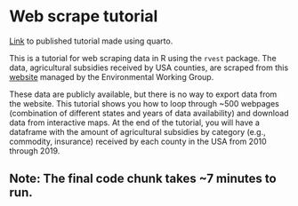 # Web scrape tutorial

[Link](https://rpubs.com/haleyepperlyfox/916671) to published tutorial made using quarto.

This is a tutorial for web scraping data in R using the `rvest` package. The data, agricultural subsidies received by USA counties, are scraped from this [website](https://farm.ewg.org/index.php) managed by the Environmental Working Group.

These data are publicly available, but there is no way to export data from the website. This tutorial shows you how to loop through \~500 webpages (combination of different states and years of data availability) and download data from interactive maps. At the end of the tutorial, you will have a dataframe with the amount of agricultural subsidies by category (e.g., commodity, insurance) received by each county in the USA from 2010 through 2019.

## Note: The final code chunk takes \~7 minutes to run.

